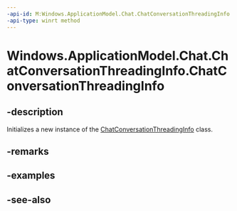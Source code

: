 ----api-id: M:Windows.ApplicationModel.Chat.ChatConversationThreadingInfo.#ctor
-api-type: winrt method
---<!-- Method syntaxpublic ChatConversationThreadingInfo()--># Windows.ApplicationModel.Chat.ChatConversationThreadingInfo.ChatConversationThreadingInfo## -descriptionInitializes a new instance of the [ChatConversationThreadingInfo](chatconversationthreadinginfo.md) class.## -remarks## -examples## -see-also
